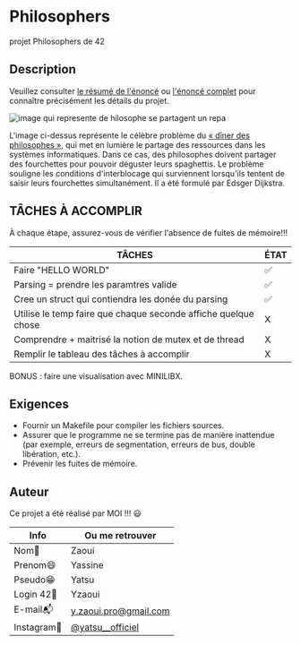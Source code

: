 # Philosophers

projet Philosophers de 42

## Description

Veuillez consulter [le résumé de l'énoncé](resume_enonce.md) ou [l'énoncé complet](en.subject.pdf) pour connaître précisément les détails du projet.

![image qui represente de hilosophe se partagent un repa](https://upload.wikimedia.org/wikipedia/commons/thumb/7/7b/An_illustration_of_the_dining_philosophers_problem.png/220px-An_illustration_of_the_dining_philosophers_problem.png)

L'image ci-dessus représente le célèbre problème du [« dîner des philosophes »]((https://fr.wikipedia.org/wiki/D%C3%AEner_des_philosophes)), qui met en lumière le partage des ressources dans les systèmes informatiques. Dans ce cas, des philosophes doivent partager des fourchettes pour pouvoir déguster leurs spaghettis. Le problème souligne les conditions d'interblocage qui surviennent lorsqu'ils tentent de saisir leurs fourchettes simultanément. Il a été formulé par Edsger Dijkstra.

## TÂCHES À ACCOMPLIR

À chaque étape, assurez-vous de vérifier l'absence de fuites de mémoire!!!

|       TÂCHES       |  ÉTAT      |
| ----------------------------- | ------------ |
|	Faire "HELLO WORLD" 		| ✅ |
|	Parsing = prendre les paramtres valide 	| ✅ |
|	Cree un struct qui contiendra les donée du parsing	| ✅ |
|	Utilise le temp faire que chaque seconde affiche quelque chose	| X |
|	Comprendre + maitrisé la notion de mutex et de thread	| X |
|	Remplir le tableau des tâches à accomplir	| X |

BONUS : faire une visualisation avec MINILIBX.

## Exigences

- Fournir un Makefile pour compiler les fichiers sources.
- Assurer que le programme ne se termine pas de manière inattendue (par exemple, erreurs de segmentation, erreurs de bus, double libération, etc.).
- Prévenir les fuites de mémoire.

## Auteur

Ce projet a été réalisé par MOI !!! :smiley:

| Info          | Ou me retrouver                                                      |
| ------------- | -------------------------------------------------------------------- |
| Nom👋         | Zaoui                                                                |
| Prenom😄      | Yassine                                                              |
| Pseudo😁      | Yatsu                                                                |
| Login 42🏫    | Yzaoui                                                               |
| E-mail📬      | y.zaoui.pro@gmail.com                                                |
| Instagram📸   | [@yatsu__officiel](https://www.instagram.com/yatsu__officiel/)       |
